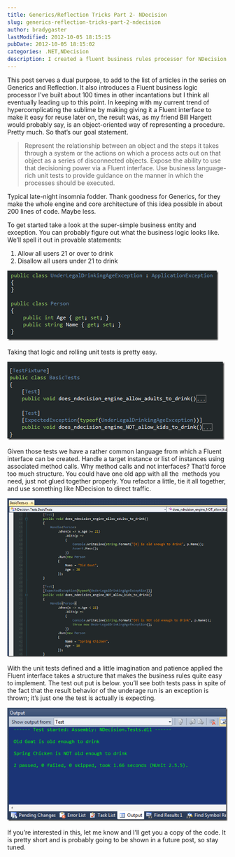 ```yaml
---
title: Generics/Reflection Tricks Part 2- NDecision
slug: generics-reflection-tricks-part-2-ndecision
author: bradygaster
lastModified: 2012-10-05 18:15:15
pubDate: 2012-10-05 18:15:02
categories: .NET,NDecision
description: I created a fluent business rules processor for NDecision
---
```


<p>This post serves a dual purpose, to add to the list of articles in the series on Generics and Reflection. It also introduces a Fluent business logic processor I&#x2019;ve built about 100 times in other incantations but I think all eventually leading up to this
  point. In keeping with my current trend of hypercomplicating the sublime by making giving it a Fluent interface to make it easy for reuse later on, the result was, as my friend Bill Hargett would probably say, is an object-oriented way of representing
  a procedure. Pretty much. So that&#x2019;s our goal statement.</p>
<blockquote>
  <p>Represent the relationship between an object and the steps it takes through a system or the actions on which a process acts out on that object as a series of disconnected objects. Expose the ability to use that decisioning power via a Fluent interface. Use business language-rich unit tests to provide guidance on the manner in which the processes should be executed.  </p>
</blockquote>
<p>Typical late-night insomnia fodder. Thank goodness for Generics, for they make the whole engine and core architecture of this idea possible in about 200 lines of code. Maybe less.</p>
<p>To get started take a look at the super-simple business entity and exception. You can probably figure out what the business logic looks like. We&#x2019;ll spell it out in provable statements:</p>
<ol>
  <li>Allow all users 21 or over to drink</li>
  <li>Disallow all users under 21 to drink</li>
</ol>
<p>
  <img src="media/image_9.png" alt="image">
</p>
<p>Taking that logic and rolling unit tests is pretty easy.</p>
<p>
  <img src="media/image_8.png" alt="image">
</p>
<p>Given those tests we have a rather common language from which a Fluent interface can be created. Handle a target instance or list of instances using associated method calls. Why method calls and not interfaces? That&#x2019;d force too much structure. You could
  have one old app with all the&#xA0; methods you need, just not glued together properly. You refactor a little, tie it all together, and use something like NDecision to direct traffic.</p>
<p>
  <img src="media/image_12.png" alt="image">
</p>
<p>With the unit tests defined and a little imagination and patience applied the Fluent interface takes a structure that makes the business rules quite easy to implement. The test out put is below. you&#x2019;ll see both tests pass in spite of the fact that the
  result behavior of the underage run is an exception is thrown; it&#x2019;s just one the test is actually is expecting.</p>
<p>
  <img src="media/image_15.png" alt="image">
</p>
<p>If you&#x2019;re interested in this, let me know and I&#x2019;ll get you a copy of the code. It is pretty short and is probably going to be shown in a future post, so stay tuned.</p>
